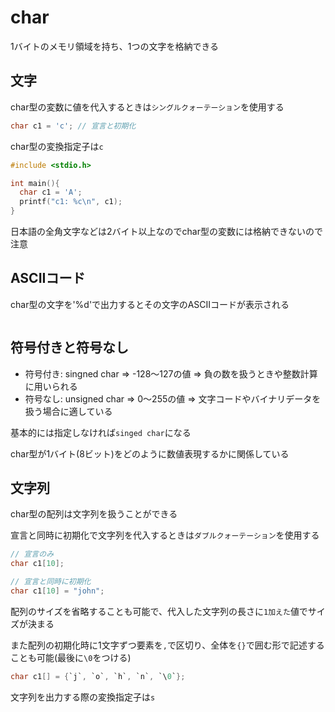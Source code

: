# char
1バイトのメモリ領域を持ち、1つの文字を格納できる

## 文字
char型の変数に値を代入するときは`シングルクォーテーション`を使用する
```c
char c1 = 'c'; // 宣言と初期化
```

char型の変換指定子は`c`
```c
#include <stdio.h>

int main(){
  char c1 = 'A';
  printf("c1: %c\n", c1);
}
```

日本語の全角文字などは2バイト以上なのでchar型の変数には格納できないので注意

## ASCIIコード
char型の文字を'%d'で出力するとその文字のASCIIコードが表示される
```c

```

## 符号付きと符号なし
- 符号付き: singned char => -128～127の値 => 負の数を扱うときや整数計算に用いられる
- 符号なし: unsigned char => 0～255の値 => 文字コードやバイナリデータを扱う場合に適している

基本的には指定しなければ`singed char`になる

char型が1バイト(8ビット)をどのように数値表現するかに関係している

## 文字列
char型の配列は文字列を扱うことができる

宣言と同時に初期化で文字列を代入するときは`ダブルクォーテーション`を使用する

```c
// 宣言のみ
char c1[10];

// 宣言と同時に初期化
char c1[10] = "john";
```

配列のサイズを省略することも可能で、代入した文字列の長さに`1加えた`値でサイズが決まる

また配列の初期化時に1文字ずつ要素を`,`で区切り、全体を`{}`で囲む形で記述することも可能(最後に`\0`をつける)
```c
char c1[] = {`j`, `o`, `h`, `n`, `\0`};
```
文字列を出力する際の変換指定子は`s`


